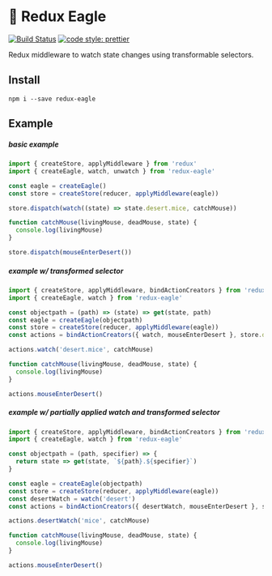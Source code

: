 # 🦅 Redux Eagle

[![Build Status](https://travis-ci.org/luwes/redux-eagle.svg?branch=master)](https://travis-ci.org/luwes/redux-eagle)
[![code style: prettier](https://img.shields.io/badge/code_style-prettier-ff69b4.svg?style=flat-square)](https://github.com/prettier/prettier)

Redux middleware to watch state changes using transformable selectors.

## Install

```
npm i --save redux-eagle
```

## Example

##### basic example

```js
import { createStore, applyMiddleware } from 'redux'
import { createEagle, watch, unwatch } from 'redux-eagle'

const eagle = createEagle()
const store = createStore(reducer, applyMiddleware(eagle))

store.dispatch(watch((state) => state.desert.mice, catchMouse))

function catchMouse(livingMouse, deadMouse, state) {
  console.log(livingMouse)
}

store.dispatch(mouseEnterDesert())
```

##### example w/ transformed selector

```js
import { createStore, applyMiddleware, bindActionCreators } from 'redux'
import { createEagle, watch } from 'redux-eagle'

const objectpath = (path) => (state) => get(state, path)
const eagle = createEagle(objectpath)
const store = createStore(reducer, applyMiddleware(eagle))
const actions = bindActionCreators({ watch, mouseEnterDesert }, store.dispatch)

actions.watch('desert.mice', catchMouse)

function catchMouse(livingMouse, deadMouse, state) {
  console.log(livingMouse)
}

actions.mouseEnterDesert()
```

##### example w/ partially applied watch and transformed selector

```js
import { createStore, applyMiddleware, bindActionCreators } from 'redux'
import { createEagle, watch } from 'redux-eagle'

const objectpath = (path, specifier) => {
  return state => get(state, `${path}.${specifier}`)
}

const eagle = createEagle(objectpath)
const store = createStore(reducer, applyMiddleware(eagle))
const desertWatch = watch('desert')
const actions = bindActionCreators({ desertWatch, mouseEnterDesert }, store.dispatch)

actions.desertWatch('mice', catchMouse)

function catchMouse(livingMouse, deadMouse, state) {
  console.log(livingMouse)
}

actions.mouseEnterDesert()
```
